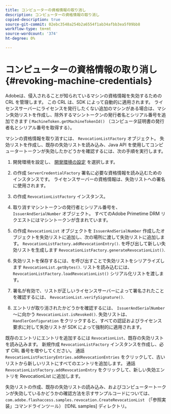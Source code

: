 ```yaml
---
title: コンピューターの資格情報の取り消し
description: コンピューターの資格情報の取り消し
copied-description: true
source-git-commit: 02ebc3548a254b2a6554f1ab34afbb3ea5f09bb8
workflow-type: tm+mt
source-wordcount: '374'
ht-degree: 0%

---
```


# コンピューターの資格情報の取り消し {#revoking-machine-credentials}

Adobeは、侵入されることが知られているマシンの資格情報を失効するための CRL を管理します。 この CRL は、SDK によって自動的に適用されます。 ライセンスサーバーにライセンスを発行したくない追加のマシンがある場合は、マシン失効リストを作成し、除外するマシントークンの発行者名とシリアル番号を追加できます ( `MachineToken.getMachineTokenId()` （コンピュータ証明書の発行者名とシリアル番号を取得する）。

マシンの資格情報を取り消すには、 `RevocationListFactory` オブジェクト。 失効リストを作成し、既存の失効リストを読み込み、Java API を使用してコンピュータートークンが失効したかどうかを確認するには、次の手順を実行します。

1. 開発環境を設定し、 [開発環境の設定](../../protecting-content/setting-up-the-sdk/setup-dev-env.md) を選択します。
1. の作成 `ServerCredentialFactory` 署名に必要な資格情報を読み込むためのインスタンスです。 ライセンスサーバーの資格情報は、失効リストへの署名に使用されます。
1. の作成 `RevocationListFactory` インスタンス。
1. 取り消すマシントークンの発行者とシリアル番号を、 `IssuerAndSerialNumber` オブジェクト。 すべてのAdobe Primetime DRM リクエストにはマシントークンが含まれています。
1. の作成 `RevocationList` オブジェクトを `IssuerAndSerialNumber` 作成したオブジェクトを失効リストに追加し、次の場所に渡して失効リストに追加します。 `RevocationListFactory.addRevocationEntry()`. を呼び出して新しい失効リストを生成します `RevocationListFactory.generateRevocationList()`.

1. 失効リストを保存するには、を呼び出すことで失効リストをシリアライズします `RevocationList.getBytes()`. リストを読み込むには、 `RevocationListFactory.loadRevocationList()` シリアル化リストを渡します。

1. 署名が有効で、リストが正しいライセンスサーバーによって署名されたことを確認するには、 `RevocationList.verifySignature()`.
1. エントリが取り消されたかどうかを確認するには、 `IssuerAndSerialNumber` ～に向かう `RevocationList.isRevoked()`. 失効リストは、 `HandlerConfiguration` をクリックすると、すべての認証およびライセンス要求に対して失効リストが SDK によって強制的に適用されます。

既存のエントリにエントリを追加するには `RevocationList`、既存の失効リストを読み込みます。 新規作成 `RevocationListFactory` インスタンスを作成し、必ず CRL 番号を増やしてください。 通話 `RevocationListFactioryEntries.addRevocationEntries` をクリックして、古いリストから新しいリストにすべてのエントリを追加します。 通話 `RevocationListFactory.addRevocationEntry` をクリックして、新しい失効エントリを RevocationList に追加します。

失効リストの作成、既存の失効リストの読み込み、およびコンピュータートークンが失効しているかどうかの確認方法を示すサンプルコードについては、 `com.adobe.flashaccess.samples.revocation.CreateRevocationList` （「参照実装」コマンドラインツール） [!DNL samples] ディレクトリ。
